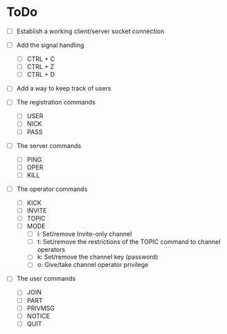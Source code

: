 # ToDo
- [ ] Establish a working client/server socket connection

- [ ] Add the signal handling 
	- [ ] CTRL + C
	- [ ] CTRL + Z
	- [ ] CTRL + D

- [ ] Add a way to keep track of users

- [ ] The registration commands
	- [ ] USER
	- [ ] NICK
	- [ ] PASS

- [ ] The server commands
	- [ ] PING
	- [ ] OPER
	- [ ] KILL

- [ ] The operator commands
	- [ ] KICK
	- [ ] INVITE
	- [ ] TOPIC 
	- [ ] MODE
		- [ ] i: Set/remove Invite-only channel
		- [ ] t: Set/remove the restrictions of the TOPIC command to channel operators
		- [ ] k: Set/remove the channel key (password)
		- [ ] o: Give/take channel operator privilege

- [ ] The user commands
	- [ ] JOIN
	- [ ] PART
	- [ ] PRIVMSG
	- [ ] NOTICE
	- [ ] QUIT